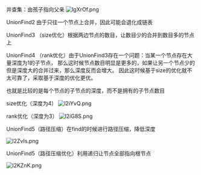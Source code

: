 并查集：由孩子指向父亲
![lgXrOf.png](https://s2.ax1x.com/2020/01/08/lgXrOf.png)

UnionFind2 由于只往一个节点上合并，因此可能会退化成链表

UnionFind3 （size优化）根据两边节点的数目，让数目少的合并到数目多的节点上

UnionFind4 （rank优化）由于UnionFind3存在一个问题：当某一个节点存在大量深度为1的子节点，
那么这时候节点数目明显是更多的，如果让另一个节点少的但是深度大的合并过来，那么深度反而会增大。
因此这时候基于size的优化就不太可靠了，采取基于深度的优化更优。

也就是比较的是每个节点的子节点的深度，而不是拥有的子节点数目

size优化（深度为4）
![l2iYvQ.png](https://s2.ax1x.com/2020/01/08/l2iYvQ.png)

rank优化（深度为3）
![l2iG8S.png](https://s2.ax1x.com/2020/01/08/l2iG8S.png)


UnionFind5（路径压缩）在find的时候进行路径压缩，降低深度

![l2ZvIs.png](https://s2.ax1x.com/2020/01/08/l2ZvIs.png)

UnionFind5（路径压缩优化）利用递归让节点全部指向根节点

![l2KZnK.png](https://s2.ax1x.com/2020/01/08/l2KZnK.png)
